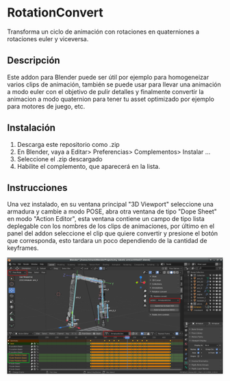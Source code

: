 # RotationConvert
Transforma un ciclo de animación con rotaciones en quaterniones a rotaciones euler y viceversa.

## Descripción
Este addon para Blender puede ser útil por ejemplo para homogeneizar varios clips de animación, también se puede usar para llevar una animación a modo euler con el objetivo de pulir detalles y finalmente convertir la animacion a modo quaternion para tener tu asset optimizado por ejemplo para motores de juego, etc.

## Instalación
1. Descarga este repositorio como .zip
2. En Blender, vaya a Editar> Preferencias> Complementos> Instalar ...
3. Seleccione el .zip descargado
4. Habilite el complemento, que aparecerá en la lista.

## Instrucciones
Una vez instalado, en su ventana principal "3D Viewport" seleccione una armadura y cambie a modo POSE, abra otra ventana de tipo "Dope Sheet" en modo "Action Editor", esta ventana contiene un campo de tipo lista deplegable con los nombres de los clips de animaciones, por último en el panel del addon seleccione el clip que quiere convertir y presione el botón que corresponda, esto tardara un poco dependiendo de la cantidad de keyframes.

![Image description](https://raw.githubusercontent.com/RichardCollao/RotationConvert/master/files/Screenshot_01.png)

